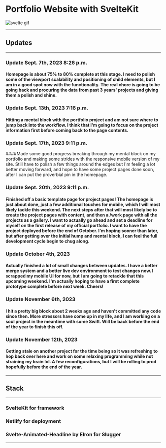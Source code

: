 # Portfolio Website with SvelteKit

![svelte gif](https://media.tenor.com/Y1Knaq5VJYcAAAAC/svelte-my-beloved.gif)

---

## Updates 
---
### Update Sept. 7th, 2023 8:26 p.m.
#### Homepage is about 75% to 80% complete at this stage. I need to polish some of the viewport scalability and positioning of child elements, but I am in a good spot now with the functionality. The real chore is going to be going back and procuring the data from past 3 years' projects and giving them a polish and shine. 

### Update Sept. 13th, 2023 7:16 p.m. 
#### Hitting a mental block with the portfolio project and am not sure where to jump back into the workflow. I think that I'm going to focus on the project information first before coming back to the page contents. 

### Update Sept. 17th, 2023 9:11 p.m.
####Made some good progress breaking through my mental block on my portfolio and making some strides with the responsive mobile version of my site. Still have to polish a few things around the edges but I'm feeling a lot better moving forward, and hope to have some project pages done soon, after I can put the proverbial pin in the homepage. 

### Update Sept. 20th, 2023 9:11 p.m.
#### Finished off a basic template page for project pages! The homepage is just about done, just a few additional touches for mobile, which I will most likely tackle this weekend. The next steps after that will most likely be to create the project pages with content, and then a /work page with all the projects as a gallery. I want to actually go ahead and set a deadline for myself on the first release of my official portfolio. I want to have the project deployed before the end of October. I'm hoping sooner than later, but after getting over the initial hump and mental block, I can feel the full development cycle begin to chug along. 

### Update October 4th, 2023
#### Actually finished a lot of small changes between updates. I have a better merge system and a better live dev environment to test changes now. I scrapped my mobile UI for now, but I am going to retackle that this upcoming weekend. I'm actually hoping to have a first complete prototype complete before next week. Cheers!  

### Update November 6th, 2023
#### I hit a pretty big block about 2 weeks ago and haven't committed any code since then. More stressors have come up in my life, and I am working on a soul project in the meantime with some Swift. Will be back before the end of the year to finish this off.  

### Update November 12th, 2023
#### Getting stale on another project for the time being so it was refreshing to hop back over here and work on some relaxing programming while not straining my brain lol. A few reconfigurations, but I will be rolling to prod hopefully before the end of the year. 
---

## Stack
---
### SvelteKit for framework 
### Netlify for deployment
### Svelte-Animated-Headline by Elron for Slugger
---
